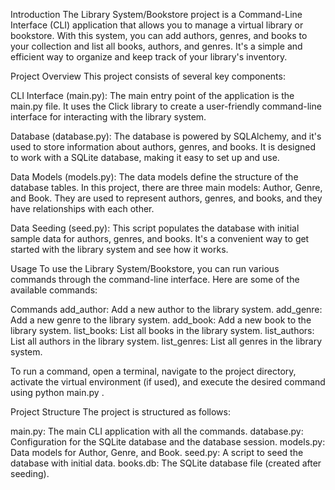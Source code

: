 Introduction
The Library System/Bookstore project is a Command-Line Interface (CLI) application that allows you to manage a virtual library or bookstore. With this system, you can add authors, genres, and books to your collection and list all books, authors, and genres. It's a simple and efficient way to organize and keep track of your library's inventory.

Project Overview
This project consists of several key components:

CLI Interface (main.py): The main entry point of the application is the main.py file. It uses the Click library to create a user-friendly command-line interface for interacting with the library system.

Database (database.py): The database is powered by SQLAlchemy, and it's used to store information about authors, genres, and books. It is designed to work with a SQLite database, making it easy to set up and use.

Data Models (models.py): The data models define the structure of the database tables. In this project, there are three main models: Author, Genre, and Book. They are used to represent authors, genres, and books, and they have relationships with each other.

Data Seeding (seed.py): This script populates the database with initial sample data for authors, genres, and books. It's a convenient way to get started with the library system and see how it works.

Usage
To use the Library System/Bookstore, you can run various commands through the command-line interface. Here are some of the available commands:

Commands
add_author: Add a new author to the library system.
add_genre: Add a new genre to the library system.
add_book: Add a new book to the library system.
list_books: List all books in the library system.
list_authors: List all authors in the library system.
list_genres: List all genres in the library system.

To run a command, open a terminal, navigate to the project directory, activate the virtual environment (if used), and execute the desired command using python main.py <command>.

Project Structure
The project is structured as follows:

main.py: The main CLI application with all the commands.
database.py: Configuration for the SQLite database and the database session.
models.py: Data models for Author, Genre, and Book.
seed.py: A script to seed the database with initial data.
books.db: The SQLite database file (created after seeding).



